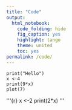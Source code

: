 ```yaml
---
title: "Code"
output: 
  html_notebook: 
    code_folding: hide
    fig_caption: yes
    highlight: tango
    theme: united
    toc: yes
permalink: /code/
---
```



```{r}
print("Hello")
x <-4 
print(9*x)
plot(7)
```

'''{r}
x <-2 
print(2*x)
'''
